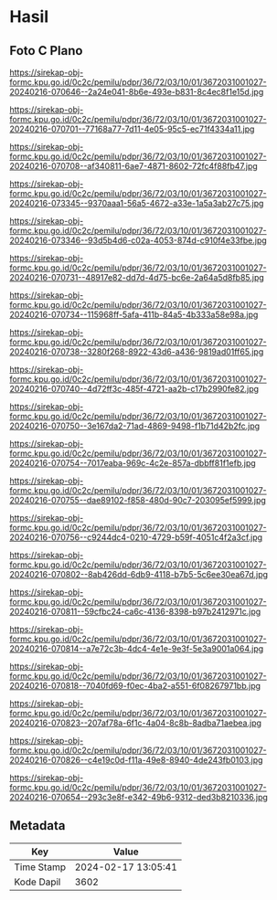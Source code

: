 # Hasil

## Foto C Plano

https://sirekap-obj-formc.kpu.go.id/0c2c/pemilu/pdpr/36/72/03/10/01/3672031001027-20240216-070646--2a24e041-8b6e-493e-b831-8c4ec8f1e15d.jpg

https://sirekap-obj-formc.kpu.go.id/0c2c/pemilu/pdpr/36/72/03/10/01/3672031001027-20240216-070701--77168a77-7d11-4e05-95c5-ec71f4334a11.jpg

https://sirekap-obj-formc.kpu.go.id/0c2c/pemilu/pdpr/36/72/03/10/01/3672031001027-20240216-070708--af340811-6ae7-4871-8602-72fc4f88fb47.jpg

https://sirekap-obj-formc.kpu.go.id/0c2c/pemilu/pdpr/36/72/03/10/01/3672031001027-20240216-073345--9370aaa1-56a5-4672-a33e-1a5a3ab27c75.jpg

https://sirekap-obj-formc.kpu.go.id/0c2c/pemilu/pdpr/36/72/03/10/01/3672031001027-20240216-073346--93d5b4d6-c02a-4053-874d-c910f4e33fbe.jpg

https://sirekap-obj-formc.kpu.go.id/0c2c/pemilu/pdpr/36/72/03/10/01/3672031001027-20240216-070731--48917e82-dd7d-4d75-bc6e-2a64a5d8fb85.jpg

https://sirekap-obj-formc.kpu.go.id/0c2c/pemilu/pdpr/36/72/03/10/01/3672031001027-20240216-070734--115968ff-5afa-411b-84a5-4b333a58e98a.jpg

https://sirekap-obj-formc.kpu.go.id/0c2c/pemilu/pdpr/36/72/03/10/01/3672031001027-20240216-070738--3280f268-8922-43d6-a436-9819ad01ff65.jpg

https://sirekap-obj-formc.kpu.go.id/0c2c/pemilu/pdpr/36/72/03/10/01/3672031001027-20240216-070740--4d72ff3c-485f-4721-aa2b-c17b2990fe82.jpg

https://sirekap-obj-formc.kpu.go.id/0c2c/pemilu/pdpr/36/72/03/10/01/3672031001027-20240216-070750--3e167da2-71ad-4869-9498-f1b71d42b2fc.jpg

https://sirekap-obj-formc.kpu.go.id/0c2c/pemilu/pdpr/36/72/03/10/01/3672031001027-20240216-070754--7017eaba-969c-4c2e-857a-dbbff81f1efb.jpg

https://sirekap-obj-formc.kpu.go.id/0c2c/pemilu/pdpr/36/72/03/10/01/3672031001027-20240216-070755--dae89102-f858-480d-90c7-203095ef5999.jpg

https://sirekap-obj-formc.kpu.go.id/0c2c/pemilu/pdpr/36/72/03/10/01/3672031001027-20240216-070756--c9244dc4-0210-4729-b59f-4051c4f2a3cf.jpg

https://sirekap-obj-formc.kpu.go.id/0c2c/pemilu/pdpr/36/72/03/10/01/3672031001027-20240216-070802--8ab426dd-6db9-4118-b7b5-5c6ee30ea67d.jpg

https://sirekap-obj-formc.kpu.go.id/0c2c/pemilu/pdpr/36/72/03/10/01/3672031001027-20240216-070811--59cfbc24-ca6c-4136-8398-b97b2412971c.jpg

https://sirekap-obj-formc.kpu.go.id/0c2c/pemilu/pdpr/36/72/03/10/01/3672031001027-20240216-070814--a7e72c3b-4dc4-4e1e-9e3f-5e3a9001a064.jpg

https://sirekap-obj-formc.kpu.go.id/0c2c/pemilu/pdpr/36/72/03/10/01/3672031001027-20240216-070818--7040fd69-f0ec-4ba2-a551-6f08267971bb.jpg

https://sirekap-obj-formc.kpu.go.id/0c2c/pemilu/pdpr/36/72/03/10/01/3672031001027-20240216-070823--207af78a-6f1c-4a04-8c8b-8adba71aebea.jpg

https://sirekap-obj-formc.kpu.go.id/0c2c/pemilu/pdpr/36/72/03/10/01/3672031001027-20240216-070826--c4e19c0d-f11a-49e8-8940-4de243fb0103.jpg

https://sirekap-obj-formc.kpu.go.id/0c2c/pemilu/pdpr/36/72/03/10/01/3672031001027-20240216-070654--293c3e8f-e342-49b6-9312-ded3b8210336.jpg


## Metadata

| Key        | Value               |
| ---------- | ------------------- |
| Time Stamp | 2024-02-17 13:05:41 |
| Kode Dapil | 3602                |



